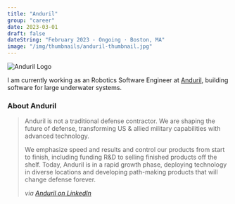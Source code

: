 ```yaml
---
title: "Anduril"
group: "career"
date: 2023-03-01
draft: false
dateString: "February 2023 - Ongoing · Boston, MA"
image: "/img/thumbnails/anduril-thumbnail.jpg"
---
```


![Anduril Logo](/img/logo-headers/anduril-logo.png)

I am currently working as an Robotics Software Engineer at [Anduril](https://www.anduril.com/), building software for large underwater systems.

### About Anduril

> Anduril is not a traditional defense contractor. We are shaping the future of defense, transforming US & allied military capabilities with advanced technology.
>
> We emphasize speed and results and control our products from start to finish, including funding R&D to selling finished products off the shelf. Today, Anduril is in a rapid growth phase, deploying technology in diverse locations and developing path-making products that will change defense forever.
>
> _via [Anduril on LinkedIn](https://www.linkedin.com/company/andurilindustries/)_
